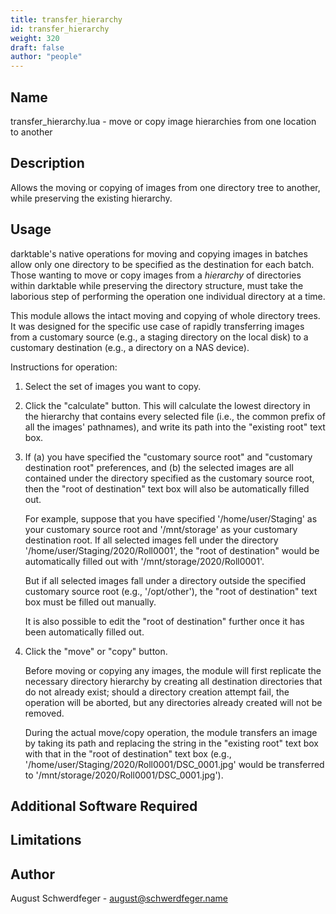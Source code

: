 ```yaml
---
title: transfer_hierarchy
id: transfer_hierarchy
weight: 320
draft: false
author: "people"
---
```


## Name

transfer_hierarchy.lua - move or copy image hierarchies from one location to another

## Description

Allows the moving or copying of images from one directory
tree to another, while preserving the existing hierarchy.

## Usage

darktable's native operations for moving and copying images in
batches allow only one directory to be specified as the destination
for each batch. Those wanting to move or copy images from a _hierarchy_
of directories within darktable while preserving the directory structure,
must take the laborious step of performing the operation one individual
directory at a time.

This module allows the intact moving and copying of whole directory trees.
It was designed for the specific use case of rapidly transferring images
from a customary source (e.g., a staging directory on the local disk)
to a customary destination (e.g., a directory on a NAS device).

Instructions for operation:

1. Select the set of images you want to copy.

2. Click the "calculate" button. This will calculate the
   lowest directory in the hierarchy that contains every selected
   file (i.e., the common prefix of all the images' pathnames), and
   write its path into the "existing root" text box.

3. If (a) you have specified the "customary source root" and "customary
   destination root" preferences, and (b) the selected images are all
   contained under the directory specified as the customary source
   root, then the "root of destination" text box will also be
   automatically filled out.

   For example, suppose that you have specified '/home/user/Staging'
   as your customary source root and '/mnt/storage' as your customary
   destination root. If all selected images fell under the directory
   '/home/user/Staging/2020/Roll0001', the "root of destination" would
   be automatically filled out with '/mnt/storage/2020/Roll0001'.

   But if all selected images fall under a directory outside the
   specified customary source root (e.g., '/opt/other'), the "root
   of destination" text box must be filled out manually.

   It is also possible to edit the "root of destination" further once
   it has been automatically filled out.

4. Click the "move" or "copy" button.

   Before moving or copying any images, the module will first
   replicate the necessary directory hierarchy by creating all
   destination directories that do not already exist; should a
   directory creation attempt fail, the operation will be
   aborted, but any directories already created will not be
   removed.

   During the actual move/copy operation, the module transfers an
   image by taking its path and replacing the string in the "existing
   root" text box with that in the "root of destination" text box
   (e.g., '/home/user/Staging/2020/Roll0001/DSC_0001.jpg' would be
   transferred to '/mnt/storage/2020/Roll0001/DSC_0001.jpg').

## Additional Software Required


## Limitations


## Author

August Schwerdfeger - august@schwerdfeger.name
